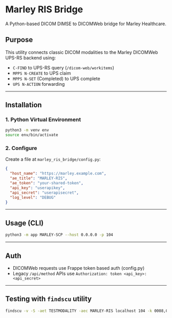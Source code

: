 # Marley RIS Bridge

A Python-based DICOM DIMSE to DICOMWeb bridge for Marley Healthcare.

## Purpose
This utility connects classic DICOM modalities to the Marley DICOMWeb UPS-RS backend using:

- `C-FIND` to UPS-RS query (`/dicom-web/workitems`)
- `MPPS N-CREATE` to UPS claim
- `MPPS N-SET` (Completed) to UPS complete
- `UPS N-ACTION` forwarding

---

## Installation

### 1. Python Virtual Environment
```bash
python3 -m venv env
source env/bin/activate
```

### 2. Configure
Create a file at `marley_ris_bridge/config.py`:
```json
{
  "host_name": "https://marley.example.com",
  "ae_title": "MARLEY-RIS",
  "ae_token": "your-shared-token",
  "api_key": "userapikey",
  "api_secret": "userapisecret",
  "log_level": "DEBUG"
}
```

---

## Usage (CLI)
```bash
python3 -m app MARLEY-SCP --host 0.0.0.0 -p 104
```

---

## Auth
- DICOMWeb requests use Frappe token based auth (config.py)
- Legacy `/api/method` APIs use `Authorization: token <api_key>:<api_secret>`

---

## Testing with `findscu` utility
```bash
findscu -v -S -aet TESTMODALITY -aec MARLEY-RIS localhost 104 -k 0008,0050=*
```
